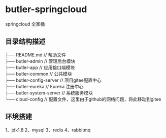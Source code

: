 # butler-springcloud
springcloud 全家桶

## 目录结构描述

├── README.md                   // 帮助文件  
├── butler-admin                // 管理后台模块  
├── butler-app                  // 应用接口端模块  
├── butler-common               // 公共模块  
├── butler-config-server        // 项目gitee配置中心  
├── butler-eureka               // Eureka 注册中心  
├── butler-system-server        // 系统服务模块  
└── cloud-config                // 配置文件，这里由于github的网络问题，将此移动到gitee  

## 环境搭建
1、jdk1.8
2、mysql
3、redis
4、rabbitmq
